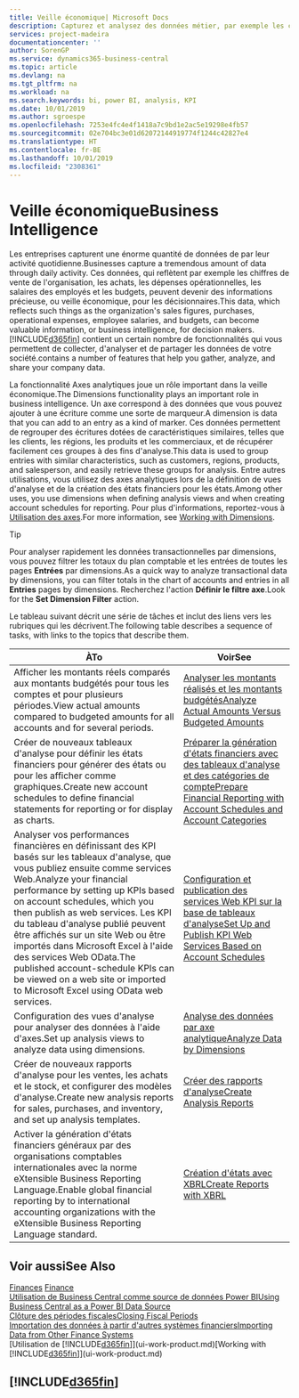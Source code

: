 ```yaml
---
title: Veille économique| Microsoft Docs
description: Capturez et analysez des données métier, par exemple les chiffres de vente de l'organisation, les achats, les dépenses opérationnelles, les salaires des employés et les budgets, peuvent être des informations précieuses, pour la veille économique ou pour les décisionnaires.
services: project-madeira
documentationcenter: ''
author: SorenGP
ms.service: dynamics365-business-central
ms.topic: article
ms.devlang: na
ms.tgt_pltfrm: na
ms.workload: na
ms.search.keywords: bi, power BI, analysis, KPI
ms.date: 10/01/2019
ms.author: sgroespe
ms.openlocfilehash: 7253e4fc4e4f1418a7c9bd1e2ac5e19298e4fb57
ms.sourcegitcommit: 02e704bc3e01d62072144919774f1244c42827e4
ms.translationtype: HT
ms.contentlocale: fr-BE
ms.lasthandoff: 10/01/2019
ms.locfileid: "2308361"
---
```

# <a name="business-intelligence"></a><span data-ttu-id="21e76-103">Veille économique</span><span class="sxs-lookup"><span data-stu-id="21e76-103">Business Intelligence</span></span>
<span data-ttu-id="21e76-104">Les entreprises capturent une énorme quantité de données de par leur activité quotidienne.</span><span class="sxs-lookup"><span data-stu-id="21e76-104">Businesses capture a tremendous amount of data through daily activity.</span></span> <span data-ttu-id="21e76-105">Ces données, qui reflètent par exemple les chiffres de vente de l'organisation, les achats, les dépenses opérationnelles, les salaires des employés et les budgets, peuvent devenir des informations précieuse, ou veille économique, pour les décisionnaires.</span><span class="sxs-lookup"><span data-stu-id="21e76-105">This data, which reflects such things as the organization's sales figures, purchases, operational expenses, employee salaries, and budgets, can become valuable information, or business intelligence, for decision makers.</span></span> [!INCLUDE[d365fin](includes/d365fin_md.md)] <span data-ttu-id="21e76-106">contient un certain nombre de fonctionnalités qui vous permettent de collecter, d'analyser et de partager les données de votre société.</span><span class="sxs-lookup"><span data-stu-id="21e76-106">contains a number of features that help you gather, analyze, and share your company data.</span></span>

<span data-ttu-id="21e76-107">La fonctionnalité Axes analytiques joue un rôle important dans la veille économique.</span><span class="sxs-lookup"><span data-stu-id="21e76-107">The Dimensions functionality plays an important role in business intelligence.</span></span> <span data-ttu-id="21e76-108">Un axe correspond à des données que vous pouvez ajouter à une écriture comme une sorte de marqueur.</span><span class="sxs-lookup"><span data-stu-id="21e76-108">A dimension is data that you can add to an entry as a kind of marker.</span></span> <span data-ttu-id="21e76-109">Ces données permettent de regrouper des écritures dotées de caractéristiques similaires, telles que les clients, les régions, les produits et les commerciaux, et de récupérer facilement ces groupes à des fins d'analyse.</span><span class="sxs-lookup"><span data-stu-id="21e76-109">This data is used to group entries with similar characteristics, such as customers, regions, products, and salesperson, and easily retrieve these groups for analysis.</span></span> <span data-ttu-id="21e76-110">Entre autres utilisations, vous utilisez des axes analytiques lors de la définition de vues d'analyse et de la création des états financiers pour les états.</span><span class="sxs-lookup"><span data-stu-id="21e76-110">Among other uses, you use dimensions  when defining analysis views and when creating account schedules for reporting.</span></span> <span data-ttu-id="21e76-111">Pour plus d'informations, reportez-vous à [Utilisation des axes](finance-dimensions.md).</span><span class="sxs-lookup"><span data-stu-id="21e76-111">For more information, see [Working with Dimensions](finance-dimensions.md).</span></span>

> [!TIP]
> <span data-ttu-id="21e76-112">Pour analyser rapidement les données transactionnelles par dimensions, vous pouvez filtrer les totaux du plan comptable et les entrées de toutes les pages **Entrées** par dimensions.</span><span class="sxs-lookup"><span data-stu-id="21e76-112">As a quick way to analyze transactional data by dimensions, you can filter totals in the chart of accounts and entries in all **Entries** pages by dimensions.</span></span> <span data-ttu-id="21e76-113">Recherchez l'action **Définir le filtre axe**.</span><span class="sxs-lookup"><span data-stu-id="21e76-113">Look for the **Set Dimension Filter** action.</span></span>  

<span data-ttu-id="21e76-114">Le tableau suivant décrit une série de tâches et inclut des liens vers les rubriques qui les décrivent.</span><span class="sxs-lookup"><span data-stu-id="21e76-114">The following table describes a sequence of tasks, with links to the topics that describe them.</span></span>  

| <span data-ttu-id="21e76-115">À</span><span class="sxs-lookup"><span data-stu-id="21e76-115">To</span></span> | <span data-ttu-id="21e76-116">Voir</span><span class="sxs-lookup"><span data-stu-id="21e76-116">See</span></span> |
| --- | --- |
|<span data-ttu-id="21e76-117">Afficher les montants réels comparés aux montants budgétés pour tous les comptes et pour plusieurs périodes.</span><span class="sxs-lookup"><span data-stu-id="21e76-117">View actual amounts compared to budgeted amounts for all accounts and for several periods.</span></span>|[<span data-ttu-id="21e76-118">Analyser les montants réalisés et les montants budgétés</span><span class="sxs-lookup"><span data-stu-id="21e76-118">Analyze Actual Amounts Versus Budgeted Amounts</span></span>](bi-how-analyze-actual-versus-budget.md)|
|<span data-ttu-id="21e76-119">Créer de nouveaux tableaux d'analyse pour définir les états financiers pour générer des états ou pour les afficher comme graphiques.</span><span class="sxs-lookup"><span data-stu-id="21e76-119">Create new account schedules to define financial statements for reporting or for display as charts.</span></span>|[<span data-ttu-id="21e76-120">Préparer la génération d'états financiers avec des tableaux d'analyse et des catégories de compte</span><span class="sxs-lookup"><span data-stu-id="21e76-120">Prepare Financial Reporting with Account Schedules and Account Categories</span></span>](bi-how-work-account-schedule.md)|
|<span data-ttu-id="21e76-121">Analyser vos performances financières en définissant des KPI basés sur les tableaux d'analyse, que vous publiez ensuite comme services Web.</span><span class="sxs-lookup"><span data-stu-id="21e76-121">Analyze your financial performance by setting up KPIs based on account schedules, which you then publish as web services.</span></span> <span data-ttu-id="21e76-122">Les KPI du tableau d'analyse publié peuvent être affichés sur un site Web ou être importés dans Microsoft Excel à l'aide des services Web OData.</span><span class="sxs-lookup"><span data-stu-id="21e76-122">The published account-schedule KPIs can be viewed on a web site or imported to Microsoft Excel using OData web services.</span></span>|[<span data-ttu-id="21e76-123">Configuration et publication des services Web KPI sur la base de tableaux d'analyse</span><span class="sxs-lookup"><span data-stu-id="21e76-123">Set Up and Publish KPI Web Services Based on Account Schedules</span></span>](bi-how-to-set-up-and-publish-kpi-web-services-based-on-account-schedules.md)|
|<span data-ttu-id="21e76-124">Configuration des vues d'analyse pour analyser des données à l'aide d'axes.</span><span class="sxs-lookup"><span data-stu-id="21e76-124">Set up analysis views to analyze data using dimensions.</span></span>|[<span data-ttu-id="21e76-125">Analyse des données par axe analytique</span><span class="sxs-lookup"><span data-stu-id="21e76-125">Analyze Data by Dimensions</span></span>](bi-how-analyze-data-dimension.md)|
|<span data-ttu-id="21e76-126">Créer de nouveaux rapports d'analyse pour les ventes, les achats et le stock, et configurer des modèles d'analyse.</span><span class="sxs-lookup"><span data-stu-id="21e76-126">Create new analysis reports for sales, purchases, and inventory, and set up analysis templates.</span></span>|[<span data-ttu-id="21e76-127">Créer des rapports d'analyse</span><span class="sxs-lookup"><span data-stu-id="21e76-127">Create Analysis Reports</span></span>](bi-how-create-analysis-views-reports.md)|
|<span data-ttu-id="21e76-128">Activer la génération d'états financiers généraux par des organisations comptables internationales avec la norme eXtensible Business Reporting Language.</span><span class="sxs-lookup"><span data-stu-id="21e76-128">Enable global financial reporting by to international accounting organizations with the eXtensible Business Reporting Language standard.</span></span>|[<span data-ttu-id="21e76-129">Création d'états avec XBRL</span><span class="sxs-lookup"><span data-stu-id="21e76-129">Create Reports with XBRL</span></span>](bi-create-reports-with-xbrl.md)|

## <a name="see-also"></a><span data-ttu-id="21e76-130">Voir aussi</span><span class="sxs-lookup"><span data-stu-id="21e76-130">See Also</span></span>
<span data-ttu-id="21e76-131">[Finances](finance.md)  </span><span class="sxs-lookup"><span data-stu-id="21e76-131">[Finance](finance.md)  </span></span>  
[<span data-ttu-id="21e76-132">Utilisation de Business Central comme source de données Power BI</span><span class="sxs-lookup"><span data-stu-id="21e76-132">Using Business Central as a Power BI Data Source</span></span>](across-how-use-financials-data-source-powerbi.md)  
[<span data-ttu-id="21e76-133">Clôture des périodes fiscales</span><span class="sxs-lookup"><span data-stu-id="21e76-133">Closing Fiscal Periods</span></span>](year-close-years-periods.md)  
[<span data-ttu-id="21e76-134">Importation des données à partir d'autres systèmes financiers</span><span class="sxs-lookup"><span data-stu-id="21e76-134">Importing Data from Other Finance Systems</span></span>](across-import-data-configuration-packages.md)  
<span data-ttu-id="21e76-135">[Utilisation de [!INCLUDE[d365fin](includes/d365fin_md.md)]](ui-work-product.md)</span><span class="sxs-lookup"><span data-stu-id="21e76-135">[Working with [!INCLUDE[d365fin](includes/d365fin_md.md)]](ui-work-product.md)</span></span>

## [!INCLUDE[d365fin](includes/free_trial_md.md)]  
